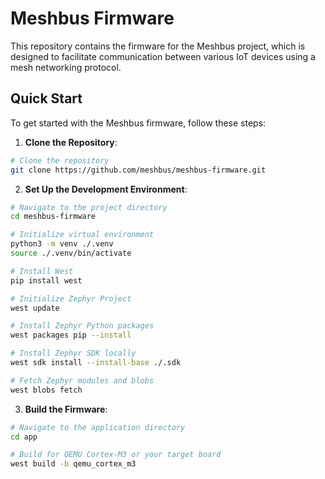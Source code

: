 # Meshbus Firmware

This repository contains the firmware for the Meshbus project, which is designed to facilitate communication between various IoT devices using a mesh networking protocol.

## Quick Start

To get started with the Meshbus firmware, follow these steps:

1. **Clone the Repository**:

```bash
# Clone the repository
git clone https://github.com/meshbus/meshbus-firmware.git
```

2. **Set Up the Development Environment**:

```bash
# Navigate to the project directory
cd meshbus-firmware

# Initialize virtual environment
python3 -m venv ./.venv
source ./.venv/bin/activate

# Install West
pip install west

# Initialize Zephyr Project
west update

# Install Zephyr Python packages
west packages pip --install

# Install Zephyr SDK locally
west sdk install --install-base ./.sdk

# Fetch Zephyr modules and blobs
west blobs fetch
```

3. **Build the Firmware**:

```bash
# Navigate to the application directory
cd app

# Build for QEMU Cortex-M3 or your target board
west build -b qemu_cortex_m3
```
